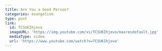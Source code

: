 ```yaml
---
title: Are You a Good Person?
categories: evangelism
type: post
link:
  id: TCSUKIhjevo
  imageURL: 'https://img.youtube.com/vi/TCSUKIhjevo/maxresdefault.jpg'
  mediaType: video
  url: 'https://www.youtube.com/watch?v=TCSUKIhjevo'
---
```


